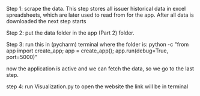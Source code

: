 Step 1: scrape the data.
This step stores all issuer historical data in excel spreadsheets, which are later used to read from for the app.
After all data is downloaded the next step starts

Step 2: put the data folder in the app (Part 2) folder.

Step 3: run this in (pycharm) terminal where the folder is:
python -c "from app import create_app; app = create_app(); app.run(debug=True, port=5000)"

now the application is active and we can fetch the data, so we go to the last step.

step 4: run Visualization.py to open the website
the link will be in terminal
